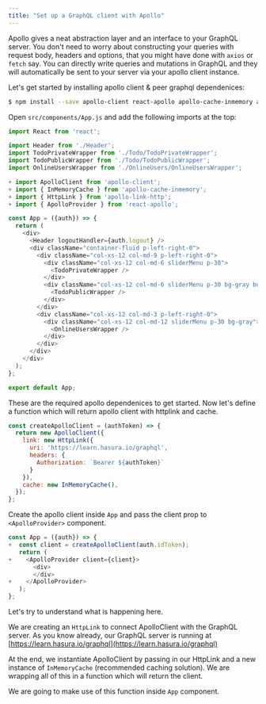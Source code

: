 ```yaml
---
title: "Set up a GraphQL client with Apollo"
---
```


Apollo gives a neat abstraction layer and an interface to your GraphQL server. You don't need to worry about constructing your queries with request body, headers and options, that you might have done with `axios` or `fetch` say. You can directly write queries and mutations in GraphQL and they will automatically be sent to your server via your apollo client instance.

Let's get started by installing apollo client & peer graphql dependenices:

```bash
$ npm install --save apollo-client react-apollo apollo-cache-inmemory apollo-link-http graphql graphql-tag
```

Open `src/components/App.js` and add the following imports at the top:

```javascript
import React from 'react';

import Header from './Header';
import TodoPrivateWrapper from './Todo/TodoPrivateWrapper';
import TodoPublicWrapper from './Todo/TodoPublicWrapper';
import OnlineUsersWrapper from './OnlineUsers/OnlineUsersWrapper';

+ import ApolloClient from 'apollo-client';
+ import { InMemoryCache } from 'apollo-cache-inmemory';
+ import { HttpLink } from 'apollo-link-http';
+ import { ApolloProvider } from 'react-apollo';

const App = ({auth}) => {
  return (
    <div>
      <Header logoutHandler={auth.logout} />
      <div className="container-fluid p-left-right-0">
        <div className="col-xs-12 col-md-9 p-left-right-0">
          <div className="col-xs-12 col-md-6 sliderMenu p-30">
            <TodoPrivateWrapper />
          </div>
          <div className="col-xs-12 col-md-6 sliderMenu p-30 bg-gray border-right">
            <TodoPublicWrapper />
          </div>
        </div>
        <div className="col-xs-12 col-md-3 p-left-right-0">
          <div className="col-xs-12 col-md-12 sliderMenu p-30 bg-gray">
            <OnlineUsersWrapper />
          </div>
        </div>
      </div>
    </div>
  );
};

export default App;
```

These are the required apollo dependenices to get started. Now let's define a function which will return apollo client with httplink and cache.

```javascript
const createApolloClient = (authToken) => {
  return new ApolloClient({
    link: new HttpLink({
      uri: 'https://learn.hasura.io/graphql',
      headers: {
        Authorization: `Bearer ${authToken}`
      }
    }),
    cache: new InMemoryCache(),
  });
};
```
Create the apollo client inside `App` and pass the client prop to `<ApolloProvider>` component.

```javascript
const App = ({auth}) => {
+  const client = createApolloClient(auth.idToken);
   return (
+    <ApolloProvider client={client}>
       <div>
       </div>
+    </ApolloProvider>
   );
};
```

Let's try to understand what is happening here. 

We are creating an `HttpLink` to connect ApolloClient with the GraphQL server. As you know already, our GraphQL server is running at [https://learn.hasura.io/graphql](https://learn.hasura.io/graphql)

At the end, we instantiate ApolloClient by passing in our HttpLink and a new instance of `InMemoryCache` (recommended caching solution). We are wrapping all of this in a function which will return the client.

We are going to make use of this function inside `App` component.
